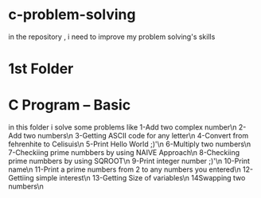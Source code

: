 # c-problem-solving
in the repository , i need to improve my problem solving's skills  

# 1st Folder
# C Program – Basic
in this folder i solve some problems like
    1-Add two complex number\n
    2-Add two numbers\n
    3-Getting ASCII code for any letter\n
    4-Convert from fehrenhite to Celisuis\n
    5-Print Hello World ;)'\n
    6-Multiply two numbers\n
    7-Checkiing prime numbbers by using NAIVE Approach\n
    8-Checkiing prime numbbers by using SQROOT\n
    9-Print integer number ;)'\n
    10-Print name\n
    11-Print a prime numbers from 2 to any numbers you entered\n
    12-Gettiing simple interest\n
    13-Getting Size of variables\n
    14Swapping two numbers\n



